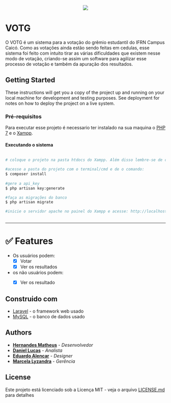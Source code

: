 <p align="center">
    <img src="https://github.com/Hernandes-Silva/VOTG/blob/main/imgsGit/gif-votg.gif">
</p>

# VOTG

O VOTG é um sistema para a votação do grêmio estudantil do IFRN Campus Caicó. Como as votações ainda estão sendo feitas em cedulas, esse sistema foi feito com intuito tirar as várias dificuldades que existem nesse modo de votação, criando-se assim um software para agilizar esse processo de votação e também da apuração dos resultados. 

## Getting Started

These instructions will get you a copy of the project up and running on your local machine for development and testing purposes. See deployment for notes on how to deploy the project on a live system.


### Pré-requisitos

 Para executar esse projeto é necessario ter instalado na sua maquina o [PHP 7](https://www.php.net/downloads) e o [Xampp](https://www.apachefriends.org/pt_br/index.html).

#### Executando o sistema

```bash

# coloque o projeto na pasta htdocs do Xampp. Além disso lembre-se de colocar as dependencias de um projeto laravel como por exemplo a pasta vendor

#acesse a pasta do projeto com o terminal/cmd e de o comando:
$ composer install
 
#gere a api_key
$ php artisan key:generate

#faça as migrações do banco
$ php artisan migrate

#inicie o servidor apache no painel do Xampp e acesse: http://localhost/'nome da pasta do projeto'/public/



```

---
# ✅ Features
- Os usuários podem:
   - [x] Votar
   - [x] Ver os resultados
- os não usuários podem:
   - [x] Ver os resultado
   


## Construido com

* [Laravel](https://laravel.com/) - o framework web usado
* [MySQL](https://www.mysql.com/) - o banco de dados usado


## Authors

* [**Hernandes Matheus**](https://github.com/Hernandes-Silva) - *Desenvolvedor*
* [**Daniel Lucas**](https://github.com/Hernandes-Silva) - *Analista*
* [**Eduardo Alencar**](https://github.com/Hernandes-Silva) - *Designer*
* [**Marcela Lyzandra**](https://github.com/Hernandes-Silva) - *Gerência*

## License

Este projeto está licenciado sob a Licença MIT - veja o arquivo [LICENSE.md](LICENSE.md) para detalhes

